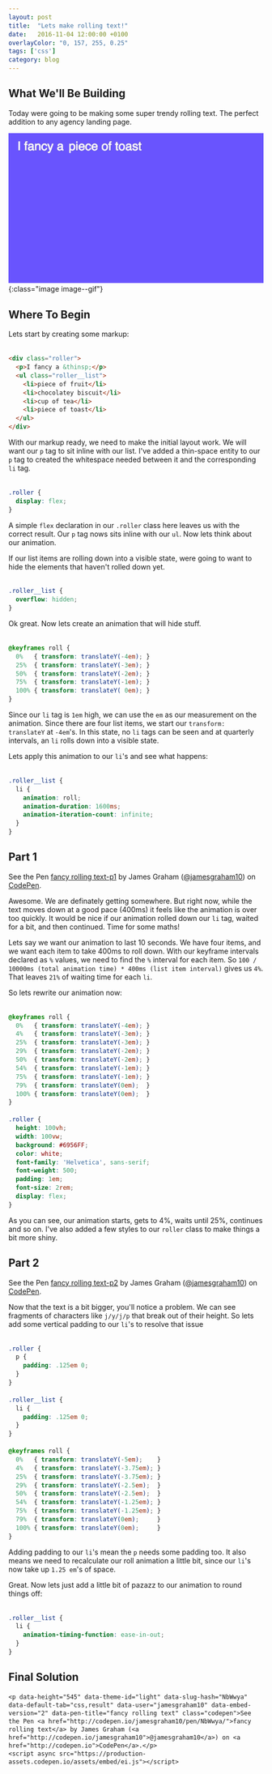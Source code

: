 ```yaml
---
layout: post
title:  "Lets make rolling text!"
date:   2016-11-04 12:00:00 +0100
overlayColor: "0, 157, 255, 0.25"
tags: ['css']
category: blog
---
```


## What We'll Be Building

Today were going to be making some super trendy rolling text. The perfect addition to any agency landing page.

![Rolling text preview](/public/images/posts/2016-11-04/preview.gif){:class="image image--gif"}

## Where To Begin

Lets start by creating some markup:

```html

<div class="roller">
  <p>I fancy a &thinsp;</p>
  <ul class="roller__list">
    <li>piece of fruit</li>
    <li>chocolatey biscuit</li>
    <li>cup of tea</li>
    <li>piece of toast</li>
  </ul>
</div>

```

With our markup ready, we need to make the initial layout work. We will want our `p` tag to sit inline with our list. I've added a thin-space entity to our `p` tag to created the whitespace needed between it and the corresponding `li` tag.

```scss

.roller {
  display: flex;
}

```

A simple `flex` declaration in our `.roller` class here leaves us with the correct result. Our `p` tag nows sits inline with our `ul`. Now lets think about our animation.

If our list items are rolling down into a visible state, were going to want to hide the elements that haven't rolled down yet.

```scss

.roller__list {
  overflow: hidden;
}

```

Ok great. Now lets create an animation that will hide stuff.

```scss

@keyframes roll {
  0%   { transform: translateY(-4em); }
  25%  { transform: translateY(-3em); }
  50%  { transform: translateY(-2em); }
  75%  { transform: translateY(-1em); }
  100% { transform: translateY( 0em); }
}

```

Since our `li` tag is `1em` high, we can use the `em` as our measurement on the animation. Since there are four list items, we start our `transform: translateY` at `-4em`'s. In this state, no `li` tags can be seen and at quarterly intervals, an `li` rolls down into a visible state.

Lets apply this animation to our `li`'s and see what happens:

```scss

.roller__list {
  li {
    animation: roll;
    animation-duration: 1600ms;
    animation-iteration-count: infinite;
  }
}

```

<div class="codepen-block">

  <h2>Part 1</h2>

  <div class="codepen-cntr">
    <p data-height="437" data-theme-id="light" data-slug-hash="GNRywG" data-default-tab="html,result" data-user="jamesgraham10" data-embed-version="2" data-pen-title="fancy rolling text-p1" class="codepen">See the Pen <a href="http://codepen.io/jamesgraham10/pen/GNRywG/">fancy rolling text-p1</a> by James Graham (<a href="http://codepen.io/jamesgraham10">@jamesgraham10</a>) on <a href="http://codepen.io">CodePen</a>.</p>
    <script async src="https://production-assets.codepen.io/assets/embed/ei.js"></script>
  </div>


</div>

Awesome. We are definately getting somewhere. But right now, while the text moves down at a good pace (400ms) it feels like the animation is over too quickly. It would be nice if our animation rolled down our `li` tag, waited for a bit, and then continued. Time for some maths!

Lets say we want our animation to last 10 seconds. We have four items, and we want each item to take 400ms to roll down. With our keyframe intervals declared as `%` values, we need to find the `%` interval for each item. So `100 / 10000ms (total animation time) * 400ms (list item interval)` gives us `4%`. That leaves `21%` of waiting time for each `li`.

So lets rewrite our animation now:

```scss

@keyframes roll {
  0%   { transform: translateY(-4em); }
  4%   { transform: translateY(-3em); }
  25%  { transform: translateY(-3em); }
  29%  { transform: translateY(-2em); }
  50%  { transform: translateY(-2em); }
  54%  { transform: translateY(-1em); }
  75%  { transform: translateY(-1em); }
  79%  { transform: translateY(0em);  }
  100% { transform: translateY(0em);  }
}

.roller {
  height: 100vh;
  width: 100vw;
  background: #6956FF;
  color: white;
  font-family: 'Helvetica', sans-serif;
  font-weight: 500;
  padding: 1em;
  font-size: 2rem;
  display: flex;
}

```

As you can see, our animation starts, gets to 4%, waits until 25%, continues and so on. I've also added a few styles to our `roller` class to make things a bit more shiny.

<div class="codepen-block">
  <h2>Part 2</h2>
  <div class="codepen-cntr">

  <p data-height="545" data-theme-id="light" data-slug-hash="PboQwV" data-default-tab="css,result" data-user="jamesgraham10" data-embed-version="2" data-pen-title="fancy rolling text-p2" class="codepen">See the Pen <a href="http://codepen.io/jamesgraham10/pen/PboQwV/">fancy rolling text-p2</a> by James Graham (<a href="http://codepen.io/jamesgraham10">@jamesgraham10</a>) on <a href="http://codepen.io">CodePen</a>.</p>
<script async src="https://production-assets.codepen.io/assets/embed/ei.js"></script>

  </div>
</div>

Now that the text is a bit bigger, you'll notice a problem. We can see fragments of characters like `j/y/j/p` that break out of their height. So lets add some vertical padding to our `li`'s to resolve that issue

```scss

.roller {
  p {
    padding: .125em 0;
  }
}

.roller__list {
  li {
    padding: .125em 0;
  }
}

@keyframes roll {
  0%   { transform: translateY(-5em);    }
  4%   { transform: translateY(-3.75em); }
  25%  { transform: translateY(-3.75em); }
  29%  { transform: translateY(-2.5em);  }
  50%  { transform: translateY(-2.5em);  }
  54%  { transform: translateY(-1.25em); }
  75%  { transform: translateY(-1.25em); }
  79%  { transform: translateY(0em);     }
  100% { transform: translateY(0em);     }
}

```

Adding padding to our `li`'s mean the `p` needs some padding too. It also means we need to recalculate our roll animation a little bit, since our `li`'s now take up `1.25 em`'s of space.

Great. Now lets just add a little bit of pazazz to our animation to round things off:

```scss

.roller__list {
  li {
    animation-timing-function: ease-in-out;
  }
}

```
<div class="codepen-block">

  <h2>Final Solution</h2>
  <div class="codepen-cntr">

    <p data-height="545" data-theme-id="light" data-slug-hash="NbWwya" data-default-tab="css,result" data-user="jamesgraham10" data-embed-version="2" data-pen-title="fancy rolling text" class="codepen">See the Pen <a href="http://codepen.io/jamesgraham10/pen/NbWwya/">fancy rolling text</a> by James Graham (<a href="http://codepen.io/jamesgraham10">@jamesgraham10</a>) on <a href="http://codepen.io">CodePen</a>.</p>
    <script async src="https://production-assets.codepen.io/assets/embed/ei.js"></script>

  </div>


</div>
